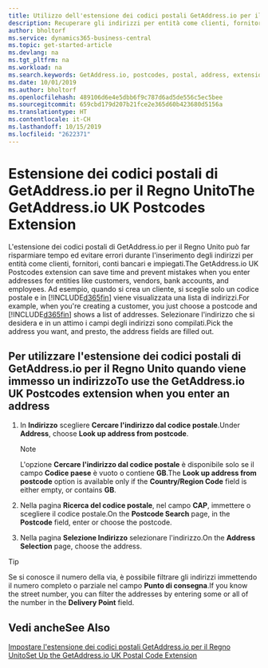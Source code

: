 ```yaml
---
title: Utilizzo dell'estensione dei codici postali GetAddress.io per il Regno Unito | Documenti Microsoft
description: Recuperare gli indirizzi per entità come clienti, fornitori, dipendenti e banche nel Regno Unito dal servizio GetAddress.io.
author: bholtorf
ms.service: dynamics365-business-central
ms.topic: get-started-article
ms.devlang: na
ms.tgt_pltfrm: na
ms.workload: na
ms.search.keywords: GetAddress.io, postcodes, postal, address, extension
ms.date: 10/01/2019
ms.author: bholtorf
ms.openlocfilehash: 489106d6e4e5dbb6f9c787d6ad5de556c5ec5bee
ms.sourcegitcommit: 659cbd179d207b21fce2e365d60b423680d5156a
ms.translationtype: HT
ms.contentlocale: it-CH
ms.lasthandoff: 10/15/2019
ms.locfileid: "2622371"
---
```

# <a name="the-getaddressio-uk-postcodes-extension"></a><span data-ttu-id="2c526-103">Estensione dei codici postali di GetAddress.io per il Regno Unito</span><span class="sxs-lookup"><span data-stu-id="2c526-103">The GetAddress.io UK Postcodes Extension</span></span>
<span data-ttu-id="2c526-104">L'estensione dei codici postali di GetAddress.io per il Regno Unito può far risparmiare tempo ed evitare errori durante l'inserimento degli indirizzi per entità come clienti, fornitori, conti bancari e impiegati.</span><span class="sxs-lookup"><span data-stu-id="2c526-104">The GetAddress.io UK Postcodes extension can save time and prevent mistakes when you enter addresses for entities like customers, vendors, bank accounts, and employees.</span></span> <span data-ttu-id="2c526-105">Ad esempio, quando si crea un cliente, si sceglie solo un codice postale e in [!INCLUDE[d365fin](includes/d365fin_md.md)] viene visualizzata una lista di indirizzi.</span><span class="sxs-lookup"><span data-stu-id="2c526-105">For example, when you're creating a customer, you just choose a postcode and [!INCLUDE[d365fin](includes/d365fin_md.md)] shows a list of addresses.</span></span> <span data-ttu-id="2c526-106">Selezionare l'indirizzo che si desidera e in un attimo i campi degli indirizzi sono compilati.</span><span class="sxs-lookup"><span data-stu-id="2c526-106">Pick the address you want, and presto, the address fields are filled out.</span></span>  

## <a name="to-use-the-getaddressio-uk-postcodes-extension-when-you-enter-an-address"></a><span data-ttu-id="2c526-107">Per utilizzare l'estensione dei codici postali di GetAddress.io per il Regno Unito quando viene immesso un indirizzo</span><span class="sxs-lookup"><span data-stu-id="2c526-107">To use the GetAddress.io UK Postcodes extension when you enter an address</span></span>
1. <span data-ttu-id="2c526-108">In **Indirizzo** scegliere **Cercare l'indirizzo dal codice postale**.</span><span class="sxs-lookup"><span data-stu-id="2c526-108">Under **Address**, choose **Look up address from postcode**.</span></span>  

    > [!NOTE]  
    >   <span data-ttu-id="2c526-109">L'opzione **Cercare l'indirizzo dal codice postale** è disponibile solo se il campo **Codice paese** è vuoto o contiene **GB**.</span><span class="sxs-lookup"><span data-stu-id="2c526-109">The **Look up address from postcode** option is available only if the **Country/Region Code** field is either empty, or contains **GB**.</span></span>
2. <span data-ttu-id="2c526-110">Nella pagina **Ricerca del codice postale**, nel campo **CAP**, immettere o scegliere il codice postale.</span><span class="sxs-lookup"><span data-stu-id="2c526-110">On the **Postcode Search** page, in the **Postcode** field, enter or choose the postcode.</span></span>  
3. <span data-ttu-id="2c526-111">Nella pagina **Selezione Indirizzo** selezionare l'indirizzo.</span><span class="sxs-lookup"><span data-stu-id="2c526-111">On the **Address Selection** page, choose the address.</span></span>  

> [!TIP]  
>   <span data-ttu-id="2c526-112">Se si conosce il numero della via, è possibile filtrare gli indirizzi immettendo il numero completo o parziale nel campo **Punto di consegna**.</span><span class="sxs-lookup"><span data-stu-id="2c526-112">If you know the street number, you can filter the addresses by entering some or all of the number in the **Delivery Point** field.</span></span>


## <a name="see-also"></a><span data-ttu-id="2c526-113">Vedi anche</span><span class="sxs-lookup"><span data-stu-id="2c526-113">See Also</span></span>
[<span data-ttu-id="2c526-114">Impostare l'estensione dei codici postali GetAddress.io per il Regno Unito</span><span class="sxs-lookup"><span data-stu-id="2c526-114">Set Up the GetAddress.io UK Postal Code Extension</span></span>](LocalFunctionality/UnitedKingdom/uk-setup-postal-code-service.md)
